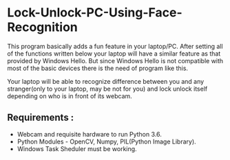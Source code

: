# Lock-Unlock-PC-Using-Face-Recognition

This program basically adds a fun feature in your laptop/PC. After setting all of the functions written below your laptop will have a similar feature as that provided by Windows Hello.
But since Windows Hello is not compatible with most of the basic devices there is the need of program like this.

Your laptop will be able to recognize difference between you and any stranger(only to your laptop, may be not for you) and lock unlock itself depending on who is in front of its webcam.

## Requirements :
* Webcam and requisite hardware to run Python 3.6.
* Python Modules - OpenCV, Numpy, PIL(Python Image Library).
* Windows Task Sheduler must be working.
